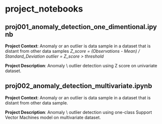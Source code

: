 # project_notebooks

## proj001_anomaly_detection_one_dimentional.ipynb

<b>Project Context</b>: Anomaly or an outlier is data sample in a dataset that is distant from other data samples
*Z_score = (Observations - Mean) / Standard_Deviation
outlier = Z_score > threshold*

<b>Project Description</b>: Anomaly \ outlier detection using Z score on univariate dataset.

## proj002_anomaly_detection_multivariate.ipynb

<b>Project Context</b>: Anomaly or an outlier is data sample in a dataset that is distant from other data sample.

<b>Project Description</b>: Anomaly \ outlier detection using one-class Support Vector Machines model on multivariate dataset.
